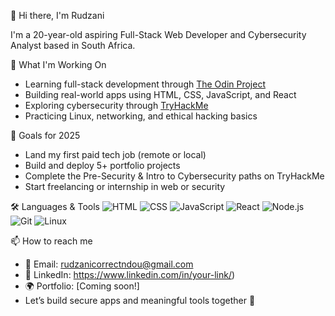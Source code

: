   👋 Hi there, I'm Rudzani

I'm a 20-year-old aspiring  Full-Stack Web Developer and Cybersecurity Analyst based in South Africa.

🚀 What I'm Working On
- Learning full-stack development through [The Odin Project](https://www.theodinproject.com/)
- Building real-world apps using HTML, CSS, JavaScript, and React
- Exploring cybersecurity through [TryHackMe](https://tryhackme.com/)
- Practicing Linux, networking, and ethical hacking basics

🎯 Goals for 2025
- Land my first paid tech job (remote or local)
- Build and deploy 5+ portfolio projects
- Complete the Pre-Security & Intro to Cybersecurity paths on TryHackMe
- Start freelancing or internship in web or security

🛠️ Languages & Tools
![HTML](https://img.shields.io/badge/-HTML5-orange?style=flat&logo=html5)
![CSS](https://img.shields.io/badge/-CSS3-blue?style=flat&logo=css3)
![JavaScript](https://img.shields.io/badge/-JavaScript-yellow?style=flat&logo=javascript)
![React](https://img.shields.io/badge/-React-black?style=flat&logo=react)
![Node.js](https://img.shields.io/badge/-Node.js-green?style=flat&logo=node.js)
![Git](https://img.shields.io/badge/-Git-orange?style=flat&logo=git)
![Linux](https://img.shields.io/badge/-Linux-black?style=flat&logo=linux)

📫 How to reach me
- 📧 Email: rudzanicorrectndou@gmail.com
- 💼 LinkedIn: https://www.linkedin.com/in/your-link/) 
- 🌍 Portfolio: [Coming soon!]
- Let’s build secure apps and meaningful tools together 🚀
